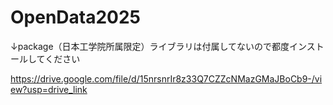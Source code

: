 # OpenData2025

↓package（日本工学院所属限定）ライブラリは付属してないので都度インストールしてください

https://drive.google.com/file/d/15nrsnrIr8z33Q7CZZcNMazGMaJBoCb9-/view?usp=drive_link
